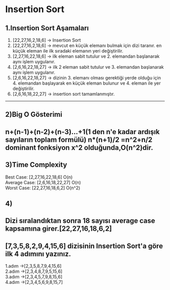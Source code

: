 # Insertion Sort  
## 1.Insertion Sort Aşamaları  
1. [22,27,16,2,18,6] -> Insertion Sort  
2. [22,27,16,2,18,6] -> mevcut en küçük elemanı bulmak için dizi taranır. en küçük eleman ile ilk sıradaki elemanın yeri değiştirilir.	  
3. [2,27,16,22,18,6] -> ilk eleman sabit tutulur ve 2. elemandan başlanarak aynı işlem uygulanır.  
4. [2,6,16,22,18,27] -> ilk 2 eleman sabit tutulur ve 3. elemandan başlanarak aynı işlem uygulanır.  
5. [2,6,16,22,18,27] -> dizinin 3. elemanı olması gerektiği yerde olduğu için 4. elemandan başlayarak en küçük eleman bulunur ve 4. eleman ile yer değiştirilir.  
6. [2,6,16,18,22,27] -> insertion sort tamamlanmıştır.  
---
## 2)Big O Gösterimi  
n+(n-1)+(n-2)+(n-3)...+1(1 den n'e kadar ardışık sayıların toplam formülü) n*(n+1)/2 =n^2+n/2 dominant fonksiyon x^2 olduğunda,O(n^2)dir.  
---
## 3)Time Complexity   
Best Case: [2,27,16,22,18,6] O(n)  
Average Case:  [2,6,16,18,22,27] O(n)  
Worst Case: [22,27,16,18,6,2] O(n^2)  
## 4)   
Dizi sıralandıktan sonra 18 sayısı average case kapsamına girer.[22,27,16,18,6,2]  
---
## [7,3,5,8,2,9,4,15,6] dizisinin Insertion Sort'a göre ilk 4 adımını yazınız.   
1.adım ->[2,3,5,8,7,9,4,15,6]  
2.adım ->[2,3,4,8,7,9,5,15,6]  
3.adım ->[2,3,4,5,7,9,8,15,6]  
4.adım ->[2,3,4,5,6,9,8,15,7]  